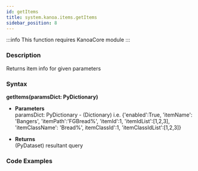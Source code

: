 ```yaml
---
id: getItems
title: system.kanoa.items.getItems
sidebar_position: 8
---
```


:::info
This function requires KanoaCore module
:::


### Description
Returns item info for given parameters 

### Syntax
**getItems(paramsDict: PyDictionary)**

- **Parameters**  
    paramsDict: PyDictionary - (Dictionary) i.e. {'enabled':True, 'itemName': 'Bangers', 'itemPath':'FGBread%', 'itemId':1, 'itemIdList':[1,2,3], 'itemClassName': 'Bread%', itemClassId':1, 'itemClassIdList':[1,2,3]}


- **Returns**  
    (PyDataset) resultant query


### Code Examples

```py

```